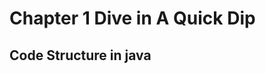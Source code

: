 # Chapter 1 Dive in A Quick Dip
## Code Structure in java
[](https://github.com/diyichen789/java-learning/blob/master/java-1-1.png)
